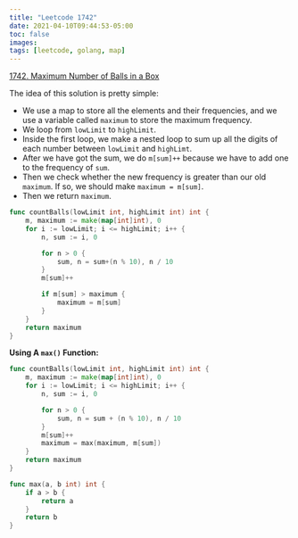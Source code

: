```yaml
---
title: "Leetcode 1742"
date: 2021-04-10T09:44:53-05:00
toc: false
images:
tags: [leetcode, golang, map]
---
```


[1742. Maximum Number of Balls in a Box](https://leetcode.com/problems/maximum-number-of-balls-in-a-box/)

The idea of this solution is pretty simple:

* We use a map to store all the elements and their frequencies, and we use a variable called `maximum` to store the maximum frequency.
* We loop from `lowLimit` to `highLimit`.
* Inside the first loop, we make a nested loop to sum up all the digits of each number between `lowLimit` and `highLimt`.
* After we have got the sum, we do `m[sum]++` because we have to add one to the frequency of `sum`.
* Then we check whether the new frequency is greater than our old `maximum`. If so, we should make `maximum = m[sum]`.
* Then we return `maximum`.

``` go
func countBalls(lowLimit int, highLimit int) int {
    m, maximum := make(map[int]int), 0
    for i := lowLimit; i <= highLimit; i++ {
        n, sum := i, 0

        for n > 0 {
            sum, n = sum+(n % 10), n / 10
        }
        m[sum]++

        if m[sum] > maximum {
            maximum = m[sum]
        }
    }
    return maximum
}
```

**Using A `max()` Function:**

``` go
func countBalls(lowLimit int, highLimit int) int {
    m, maximum := make(map[int]int), 0
    for i := lowLimit; i <= highLimit; i++ {
        n, sum := i, 0

        for n > 0 {
            sum, n = sum + (n % 10), n / 10
        }
        m[sum]++
        maximum = max(maximum, m[sum])
    }
    return maximum
}

func max(a, b int) int {
    if a > b {
        return a
    }
    return b
}
```